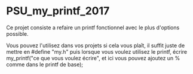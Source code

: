 # PSU_my_printf_2017

Ce projet consiste a refaire un printf fonctionnel avec le plus d'options possible.

Vous pouvez l'utilisez dans vos projets si cela vous plaît, il suffit juste de mettre en #define "my.h" puis lorsque vous voulez utilisez le printf, écrire my_printf("ce que vous voulez écrire", et ici vous pouvez ajoutez un % comme dans le printf de base); 